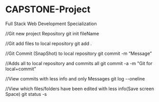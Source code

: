 # CAPSTONE-Project
Full Stack Web Development Specialization

//Git new project Repository
git init fileName

//Git add files to local repository
git add .

//Git Commit (SnapShot) to local repository
git commit -m “Message”

//Adds all to local repository and commits all
git commit -a -m "Git for local+commit"

//View commits with less info and only Messages
git log --oneline

//View which files/folders have been edited with less info(Save screen Space)
git status -s
